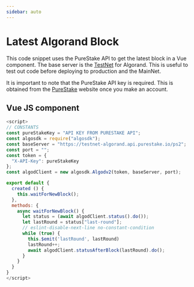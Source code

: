 ```yaml
---
sidebar: auto
---
```


# Latest Algorand Block
This code snippet uses the PureStake API to get the latest block in a Vue component. The base server is the [TestNet](https://developer.algorand.org/docs/get-details/algorand-networks/testnet/) for Algorand.  This is useful to test out code before deploying to production and the MainNet. 

It is important to note that the PureStake API key is required.  This is obtained from the [PureStake](https://www.purestake.com/) website once you make an account. 

## Vue JS component

```js
<script>
// CONSTANTS
const pureStakeKey = "API KEY FROM PURESTAKE API";
const algosdk = require("algosdk");
const baseServer = "https://testnet-algorand.api.purestake.io/ps2";
const port = "";
const token = {
  "X-API-Key": pureStakeKey
};
const algodClient = new algosdk.Algodv2(token, baseServer, port);

export default {
  created () {
    this.waitForNewBlock();
  },
  methods: {
    async waitForNewBlock() {
      let status = (await algodClient.status().do());
      let lastRound = status["last-round"];
      // eslint-disable-next-line no-constant-condition
      while (true) {
        this.$emit('lastRound', lastRound)
        lastRound++;
        await algodClient.statusAfterBlock(lastRound).do();
      }
    }
  }
}
</script>
```